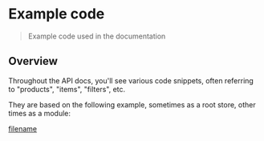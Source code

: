 # Example code

> Example code used in the documentation

## Overview

Throughout the API docs, you'll see various code snippets, often referring to "products", "items", "filters", etc.

They are based on the following example, sometimes as a root store, other times as a module:


[filename](./products.js ':include :type=code')
